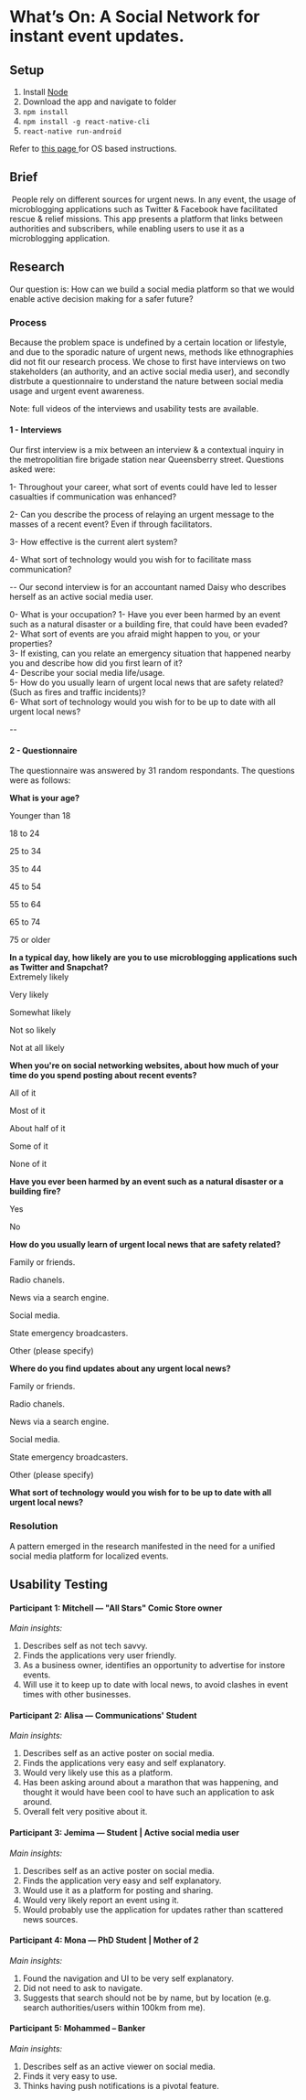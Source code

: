 # What’s On: A Social Network for instant event updates.

## Setup
1. Install [Node](https://nodejs.org/en/download/)
2. Download the app and navigate to folder
3. `npm install`
4. `npm install -g react-native-cli`
4. `react-native run-android`


Refer to [this page ](https://facebook.github.io/react-native/releases/0.30/docs/getting-started.html)for OS based instructions.

## Brief
 People rely on different sources for urgent news. In any event, the usage of microblogging applications such as Twitter & Facebook have facilitated rescue & relief  missions. This app presents a platform that links between authorities and subscribers, while enabling users to use it as a microblogging application.

## Research

Our question is:  How can we build a social media platform so that we would enable active decision making for a safer future?


### Process
Because the problem space is undefined by a certain location or lifestyle, and due to the sporadic nature of urgent news, methods like ethnographies did not fit our research process. We chose to first have interviews on two stakeholders (an authority, and an active social media user), and secondly distrbute a questionnaire to understand the nature between social media usage and urgent event awareness.

Note: full videos of the interviews and usability tests are available.

#### 1 - Interviews
Our first interview is a mix between an interview & a contextual inquiry in the metropolitian fire brigade station near Queensberry street. Questions asked were:

1- Throughout your career, what sort of events could have led to lesser casualties if communication was enhanced?

2- Can you describe the process of relaying an urgent message to the masses of a recent event? Even if through facilitators.

3- How effective is the current alert system?

4- What sort of technology would you wish for to facilitate mass communication?

--
Our second interview is for an accountant named Daisy who describes herself as an active social media user.

0- What is your occupation?
1- Have you ever been harmed by an event such as a natural disaster or a building fire, that could have been evaded?  
2- What sort of events are you afraid might happen to you, or your properties?  
3- If existing, can you relate an emergency situation that happened nearby you and describe how did you first learn of it?    
4- Describe your social media life/usage.   
5- How do you usually learn of urgent local news that are safety related? (Such as fires and traffic incidents)?  
6- What sort of technology would you wish for to be up to date with all urgent local news?  

--
#### 2 - Questionnaire

The questionnaire was answered by 31 random respondants. The questions were as follows:

 
**What is your age?**

Younger than 18

18 to 24

25 to 34

35 to 44

45 to 54

55 to 64

65 to 74

75 or older

**In a typical day, how likely are you to use microblogging applications such as Twitter and Snapchat?**  
Extremely likely

Very likely

Somewhat likely

Not so likely

Not at all likely

**When you're on social networking websites, about how much of your time do you spend posting about recent events?**  

All of it

Most of it

About half of it

Some of it

None of it

**Have you ever been harmed by an event such as a natural disaster or a building fire?**  

Yes

No

**How do you usually learn of urgent local news that are safety related?**  

Family or friends.

Radio chanels.

News via a search engine.

Social media.

State emergency broadcasters.

Other (please specify)    

  

**Where do you find updates about any urgent local news?**  

Family or friends.

Radio chanels.

News via a search engine.

Social media.

State emergency broadcasters.

Other (please specify)

**What sort of technology would you wish for to be up to date with all urgent local news?**  

### Resolution
A pattern emerged in the research manifested in the need for a unified social media platform for localized events. 



## Usability Testing
#### Participant 1: Mitchell — "All Stars" Comic Store owner

*Main insights:*  
1. Describes self as not tech savvy.  
2. Finds the applications very user friendly.  
3. As a business owner, identifies an opportunity to advertise for instore events.  
4. Will use it to keep up to date with local news, to avoid clashes in event times with other businesses.



#### Participant 2: Alisa — Communications' Student
*Main insights:*  
1. Describes self as an active poster on social media.  
2. Finds the applications very easy and self explanatory.  
3. Would very likely use this as a platform.   
4. Has been asking around about a marathon that was happening, and thought it would have been cool to have such an application to ask around.  
5. Overall felt very positive about it.



#### Participant 3: Jemima — Student | Active social media user
*Main insights:*  
1. Describes self as an active poster on social media.  
2. Finds the application very easy and self explanatory.  
3. Would use it as a platform for posting and sharing.  
4. Would very likely report an event using it.  
5. Would probably use the application for updates rather than scattered news sources.

#### Participant 4: Mona — PhD Student | Mother of 2
*Main insights:*  
1. Found the navigation and UI to be very self explanatory.  
2. Did not need to ask to navigate.  
3. Suggests that search should not be by name, but by location (e.g. search authorities/users within 100km from me).  



#### Participant 5: Mohammed – Banker
*Main insights:*  
1. Describes self as an active viewer on social media.  
2. Finds it very easy to use.  
3. Thinks having push notifications is a pivotal feature.
